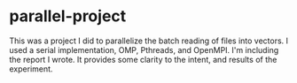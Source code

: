 # parallel-project

This was a project I did to parallelize the batch reading of files into vectors. I used a serial implementation, OMP, Pthreads, and OpenMPI. I'm including the report I wrote. It provides some clarity to the intent, and results of the experiment.
